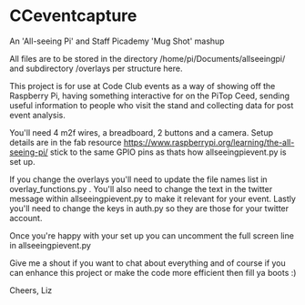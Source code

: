 # CCeventcapture
An 'All-seeing Pi' and Staff Picademy 'Mug Shot' mashup 

All files are to be stored in the directory /home/pi/Documents/allseeingpi/ and subdirectory /overlays per structure here. 

This project is for use at Code Club events as a way of showing off the Raspberry Pi, having something interactive for on the PiTop Ceed, sending useful information to people who visit the stand and collecting data for post event analysis. 

You'll need 4 m2f wires, a breadboard, 2 buttons and a camera. Setup details are in the fab resource https://www.raspberrypi.org/learning/the-all-seeing-pi/ stick to the same GPIO pins as thats how allseeingpievent.py is set up. 

If you change the overlays you'll need to update the file names list in overlay_functions.py . You'll also need to change the text in the twitter message within allseeingpievent.py to make it relevant for your event. Lastly you'll need to change the keys in auth.py so they are those for your twitter account. 

Once you're happy with your set up you can uncomment the full screen line in allseeingpievent.py 

Give me a shout if you want to chat about everything and of course if you can enhance this project or make the code more efficient then fill ya boots :) 

Cheers, Liz
